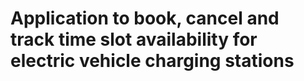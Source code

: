 # Application to book, cancel and track time slot availability for electric vehicle charging stations
